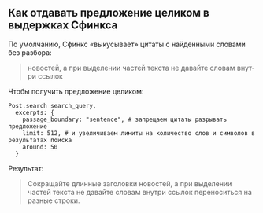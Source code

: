 ## Как отдавать предложение целиком в выдержках Сфинкса

По умолчанию, Сфинкс «выкусывает» цитаты с найденными словами без разбора:

> ново­стей, а при выде­ле­нии частей тек­ста не давайте сло­вам внут­ри ссы­лок

Чтобы получить предложение целиком:

```
Post.search search_query,
  excerpts: {
    passage_boundary: "sentence", # запрещаем цитаты разрывать предложение
    limit: 512, # и увеличиваем лимиты на количество слов и символов в результатах поиска
    around: 50
  }
```

Результат:

> Сокра­щайте длин­ные заго­лов­ки ново­стей, а при выде­ле­нии частей тек­ста не давайте сло­вам внут­ри ссы­лок пере­но­сить­ся на раз­ные строки.
